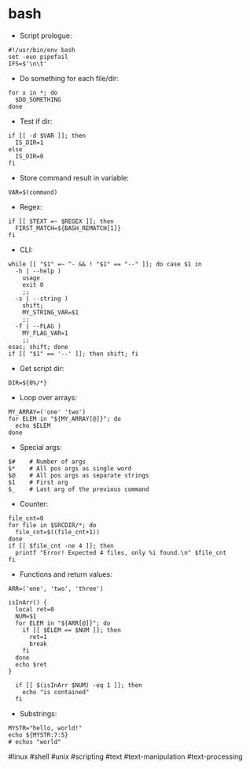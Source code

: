 # bash

- Script prologue:
```
#!/usr/bin/env bash
set -euo pipefail
IFS=$'\n\t'
```

- Do something for each file/dir:
```
for x in *; do
  $DO_SOMETHING
done
```

- Test if dir:
```
if [[ -d $VAR ]]; then
  IS_DIR=1
else
  IS_DIR=0
fi
```

- Store command result in variable:
```
VAR=$(command)
```

- Regex:
```
if [[ $TEXT =~ $REGEX ]]; then
  FIRST_MATCH=${BASH_REMATCH[1]}
fi
```

- CLI:
```
while [[ "$1" =~ ^- && ! "$1" == "--" ]]; do case $1 in
  -h | --help )
    usage
    exit 0
    ;;
  -s | --string )
    shift;
    MY_STRING_VAR=$1
    ;;
  -f | --FLAG )
    MY_FLAG_VAR=1
    ;;
esac; shift; done
if [[ "$1" == '--' ]]; then shift; fi
```

- Get script dir:
```
DIR=${0%/*}
```

- Loop over arrays:
```
MY_ARRAY=('one' 'two')
for ELEM in "${MY_ARRAY[@]}"; do
  echo $ELEM
done
```

- Special args:
```
$#    # Number of args
$*    # All pos args as single word
$@    # All pos args as separate strings
$1    # First arg
$_    # Last arg of the previous command
```

- Counter:
```
file_cnt=0
for file in $SRCDIR/*; do
  file_cnt=$((file_cnt+1))
done
if [[ $file_cnt -ne 4 ]]; then
  printf "Error! Expected 4 files, only %i found.\n" $file_cnt
fi
```

- Functions and return values:
```
ARR=('one', 'two', 'three')

isInArr() {
  local ret=0
  NUM=$1
  for ELEM in "${ARR[@]}"; do
    if [[ $ELEM == $NUM ]]; then
      ret=1
      break
    fi
  done
  echo $ret
}

  if [[ $(isInArr $NUM) -eq 1 ]]; then
    echo "is contained"
  fi
```

- Substrings:
```
MYSTR="hello, world!"
echo ${MYSTR:7:5}
# echos "world"
```

#linux #shell #unix #scripting #text #text-manipulation #text-processing

